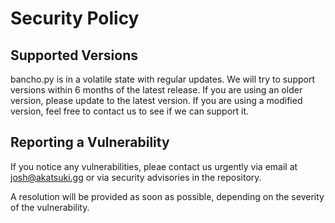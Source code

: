 # Security Policy

## Supported Versions

bancho.py is in a volatile state with regular updates. We will try to support versions within 6 months of the latest release.
If you are using an older version, please update to the latest version.
If you are using a modified version, feel free to contact us to see if we can support it.

## Reporting a Vulnerability

If you notice any vulnerabilities, pleae contact us urgently via email at
josh@akatsuki.gg or via security advisories in the repository.

A resolution will be provided as soon as possible, depending on the severity of the vulnerability.
